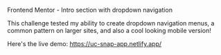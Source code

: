 Frontend Mentor - Intro section with dropdown navigation


This challenge tested my ability to create dropdown navigation menus, a common pattern on larger sites, and also a cool looking mobile version! 

Here's the live demo: https://uc-snap-app.netlify.app/